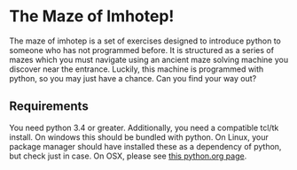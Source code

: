 # The Maze of Imhotep!

The maze of imhotep is a set of exercises designed to introduce python to
someone who has not programmed before. It is structured as a series of mazes
which you must navigate using an ancient maze solving machine you discover near
the entrance. Luckily, this machine is programmed with python, so you may just
have a chance. Can you find your way out?

## Requirements

You need python 3.4 or greater. Additionally, you need a compatible tcl/tk
install. On windows this should be bundled with python. On Linux, your package
manager should have installed these as a dependency of python, but check just in
case. On OSX, please see
[this python.org page](https://www.python.org/download/mac/tcltk/).
